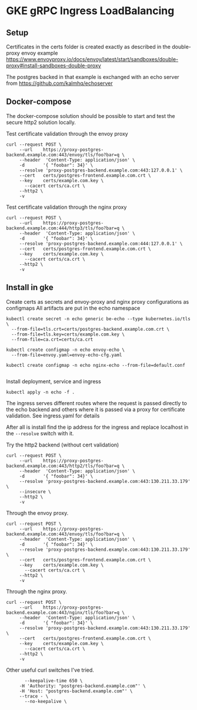 # GKE gRPC Ingress LoadBalancing

## Setup

Certificates in the certs folder is created exactly as described in the double-proxy envoy example
https://www.envoyproxy.io/docs/envoy/latest/start/sandboxes/double-proxy#install-sandboxes-double-proxy

The postgres backed in that example is exchanged with an echo server from https://github.com/kalmhq/echoserver


## Docker-compose 

The docker-compose solution should be possible to start and test the secure http2 solution locally.

Test certificate validation through the envoy proxy

```
curl --request POST \
     --url    https://proxy-postgres-backend.example.com:443/envoy/tls/foo?bar=q \
     --header  'Content-Type: application/json' \
     -d       '{ "foobar": 34}' \
     --resolve 'proxy-postgres-backend.example.com:443:127.0.0.1' \
     --cert   certs/postgres-frontend.example.com.crt \
     --key    certs/example.com.key \
	   --cacert certs/ca.crt \
     --http2 \
     -v

```

Test certificate validation through the nginx proxy

```
curl --request POST \
     --url    https://proxy-postgres-backend.example.com:444/http3/tls/foo?bar=q \
     --header  'Content-Type: application/json' \
     -d       '{ "foobar": 34}' \
     --resolve 'proxy-postgres-backend.example.com:444:127.0.0.1' \
     --cert   certs/postgres-frontend.example.com.crt \
     --key    certs/example.com.key \
	   --cacert certs/ca.crt \
     --http2 \
     -v

```

## Install in gke

Create certs as secrets and envoy-proxy and nginx proxy configurations as configmaps
All artifacts are put in the echo namespace

```
kubectl create secret -n echo generic be-echo --type kubernetes.io/tls \
  --from-file=tls.crt=certs/postgres-backend.example.com.crt \
  --from-file=tls.key=certs/example.com.key \
  --from-file=ca.crt=certs/ca.crt 

kubectl create configmap -n echo envoy-echo \
  --from-file=envoy.yaml=envoy-echo-cfg.yaml 

kubectl create configmap -n echo nginx-echo --from-file=default.conf


```

Install deployment, service and ingress

```
kubectl apply -n echo -f .
```

The ingress serves different routes where the request is passed directly to the echo backend and others where it is passed via a proxy for 
certificate validation. See ingress.yaml for details 

After all is install find the ip address for the ingress and replace localhost in the `--resolve` switch with it.

Try the http2 backend (without cert validation)

```
curl --request POST \
     --url    https://proxy-postgres-backend.example.com:443/http2/tls/foo?bar=q \
     --header  'Content-Type: application/json' \
     -d       '{ "foobar": 34}' \
     --resolve 'proxy-postgres-backend.example.com:443:130.211.33.179' \
     --insecure \
     --http2 \
     -v
```

Through the envoy proxy.

```
curl --request POST \
     --url    https://proxy-postgres-backend.example.com:443/envoy/tls/foo?bar=q \
     --header  'Content-Type: application/json' \
     -d       '{ "foobar": 34}' \
     --resolve 'proxy-postgres-backend.example.com:443:130.211.33.179' \
     --cert   certs/postgres-frontend.example.com.crt \
     --key    certs/example.com.key \
	   --cacert certs/ca.crt \
     --http2 \
     -v
```

Through the nginx proxy.

```
curl --request POST \
     --url    https://proxy-postgres-backend.example.com:443/nginx/tls/foo?bar=q \
     --header  'Content-Type: application/json' \
     -d       '{ "foobar": 34}' \
     --resolve 'proxy-postgres-backend.example.com:443:130.211.33.179' \
     --cert   certs/postgres-frontend.example.com.crt \
     --key    certs/example.com.key \
	   --cacert certs/ca.crt \
     --http2 \
     -v
```

Other useful curl switches I've tried.

```
	   --keepalive-time 650 \
     -H 'Authority: "postgres-backend.example.com"' \
     -H 'Host: "postgres-backend.example.com"' \
     --trace - \
	   --no-keepalive \

```